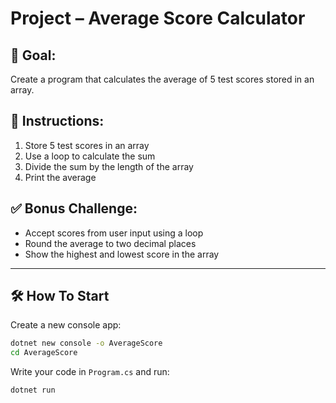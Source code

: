 # Project – Average Score Calculator

## 🧠 Goal:
Create a program that calculates the average of 5 test scores stored in an array.

## 🔧 Instructions:
1. Store 5 test scores in an array
2. Use a loop to calculate the sum
3. Divide the sum by the length of the array
4. Print the average

## ✅ Bonus Challenge:
- Accept scores from user input using a loop
- Round the average to two decimal places
- Show the highest and lowest score in the array

---

## 🛠️ How To Start

Create a new console app:
```bash
dotnet new console -o AverageScore
cd AverageScore
```

Write your code in `Program.cs` and run:
```bash
dotnet run
```
